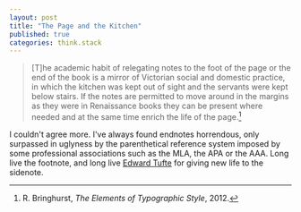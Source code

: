 ```yaml
---
layout: post
title: "The Page and the Kitchen"
published: true
categories: think.stack
---
```


>[T]he academic habit of relegating notes to the foot of the page or the end of the book is a mirror of Victorian social and domestic practice, in which the kitchen was kept out of sight and the servants were kept below stairs. If the notes are permitted to move around in the margins as they were in Renaissance books they can be present where needed and at the same time enrich the life of the page.[^1]

I couldn't agree more. I've always found endnotes horrendous, only surpassed in uglyness by the parenthetical reference system imposed by some professional associations such as the MLA, the APA or the AAA. Long live the footnote, and long live [Edward Tufte](https://edwardtufte.github.io/tufte-css/) for giving new life to the sidenote.


[^1]: R. Bringhurst, *The Elements of Typographic Style*, 2012.
